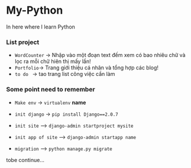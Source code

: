 # My-Python
In here where I learn Python

### List project
- `WordCounter` -> Nhập vào một đoạn text đếm xem có bao nhiêu chữ và lọc ra mỗi chữ hiên thị mấy lần!
- `Portfolio`-> Trang giới thiệu cá nhân và tổng hợp các blog!
- `to do ` -> tao trang  list công việc cần làm



### Some point need to remember

- `Make env` -> `virtualenv` __name__
- `init django` -> `pip install Django==2.0.7`
- `init site` --> `django-admin startproject mysite`
- `init app of site` --> `django-admin startapp name`

- `migration` --> `python manage.py migrate`

tobe continue...